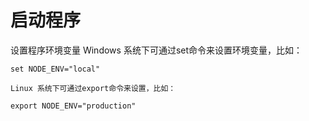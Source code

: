 # 启动程序

设置程序环境变量
	Windows 系统下可通过set命令来设置环境变量，比如：
	
	set NODE_ENV="local"

	Linux 系统下可通过export命令来设置，比如：

	export NODE_ENV="production"